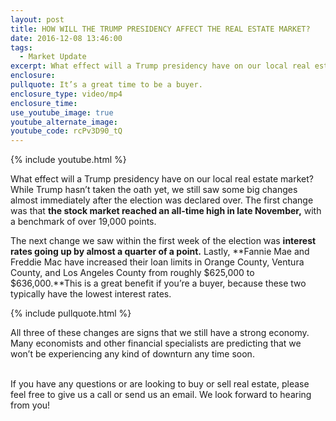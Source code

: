 ```yaml
---
layout: post
title: HOW WILL THE TRUMP PRESIDENCY AFFECT THE REAL ESTATE MARKET?
date: 2016-12-08 13:46:00
tags:
  - Market Update
excerpt: What effect will a Trump presidency have on our local real estate market?
enclosure:
pullquote: It’s a great time to be a buyer.
enclosure_type: video/mp4
enclosure_time:
use_youtube_image: true
youtube_alternate_image:
youtube_code: rcPv3D90_tQ
---
```



{% include youtube.html %}

What effect will a Trump presidency have on our local real estate market?<br>While Trump hasn’t taken the oath yet, we still saw some big changes almost immediately after the election was declared over. The first change was that **the stock market reached an all-time high in late November,** with a benchmark of over 19,000 points.

The next change we saw within the first week of the election was **interest rates going up by almost a quarter of a point.** Lastly, **Fannie Mae and Freddie Mac have increased their loan limits in Orange County, Ventura County, and Los Angeles County from roughly $625,000 to $636,000.**This is a great benefit if you’re a buyer, because these two typically have the lowest interest rates.

{% include pullquote.html %}

All three of these changes are signs that we still have a strong economy. Many economists and other financial specialists are predicting that we won’t be experiencing any kind of downturn any time soon.

<br>If you have any questions or are looking to buy or sell real estate, please feel free to give us a call or send us an email. We look forward to hearing from you!<br>&nbsp;
